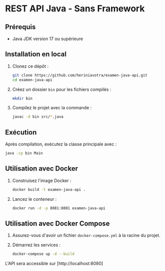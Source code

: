 # REST API Java - Sans Framework

## Prérequis

- Java JDK version 17 ou supérieure

## Installation en local

1. Clonez ce dépôt :

    ```bash
    git clone https://github.com/heriniavotra/examen-java-api.git
    cd examen-java-api
    ```

2. Créez un dossier `bin` pour les fichiers compilés :
    ```bash
    mkdir bin
    ```

3. Compilez le projet avec la commande :
    ```bash
    javac -d bin src/*.java
    ```

## Exécution

Après compilation, exécutez la classe principale avec :

```bash
java -cp bin Main
```

## Utilisation avec Docker

1. Construisez l'image Docker :
    ```bash
    docker build -t examen-java-api .
    ```

2. Lancez le conteneur :
    ```bash
    docker run -d -p 8081:8081 examen-java-api
    ```

## Utilisation avec Docker Compose

1. Assurez-vous d'avoir un fichier `docker-compose.yml` à la racine du projet.

2. Démarrez les services :
    ```bash
    docker-compose up -d --build 
    ```

L'API sera accessible sur [http://localhost:8080]
